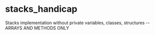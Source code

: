 # stacks_handicap
Stacks implementation without private variables, classes, structures -- ARRAYS AND METHODS ONLY
